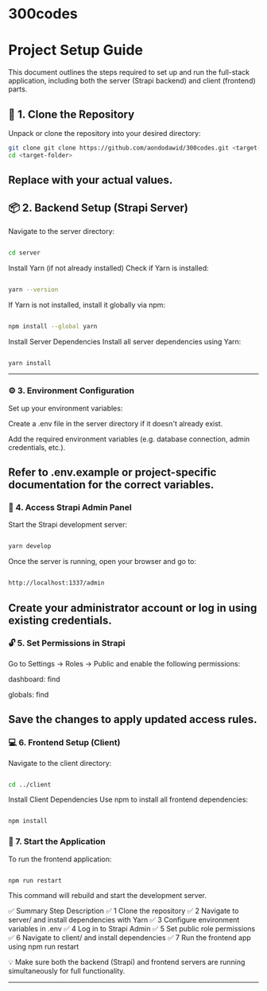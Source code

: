 # 300codes

# Project Setup Guide

This document outlines the steps required to set up and run the full-stack application, including both the server (Strapi backend) and client (frontend) parts.

## 📁 1. Clone the Repository

Unpack or clone the repository into your desired directory:

```bash
git clone git clone https://github.com/aondodawid/300codes.git <target-folder>
cd <target-folder>
```

## Replace <target-folder> with your actual values.

## 📦 2. Backend Setup (Strapi Server)

Navigate to the server directory:

```bash

cd server
```

Install Yarn (if not already installed)
Check if Yarn is installed:

```bash

yarn --version
```

If Yarn is not installed, install it globally via npm:

```bash

npm install --global yarn
```

Install Server Dependencies
Install all server dependencies using Yarn:

```bash

yarn install
```

---

### ⚙️ 3. Environment Configuration

Set up your environment variables:

Create a .env file in the server directory if it doesn't already exist.

Add the required environment variables (e.g. database connection, admin credentials, etc.).

## Refer to .env.example or project-specific documentation for the correct variables.

### 🔐 4. Access Strapi Admin Panel

Start the Strapi development server:

```bash

yarn develop
```

Once the server is running, open your browser and go to:

```bash

http://localhost:1337/admin
```

## Create your administrator account or log in using existing credentials.

### 🔓 5. Set Permissions in Strapi

Go to Settings → Roles → Public and enable the following permissions:

dashboard: find

globals: find

## Save the changes to apply updated access rules.

### 💻 6. Frontend Setup (Client)

Navigate to the client directory:

```bash

cd ../client
```

Install Client Dependencies
Use npm to install all frontend dependencies:

```bash

npm install
```

### 🚀 7. Start the Application

To run the frontend application:

```bash

npm run restart
```

This command will rebuild and start the development server.

✅ Summary
Step Description
✅ 1 Clone the repository
✅ 2 Navigate to server/ and install dependencies with Yarn
✅ 3 Configure environment variables in .env
✅ 4 Log in to Strapi Admin
✅ 5 Set public role permissions
✅ 6 Navigate to client/ and install dependencies
✅ 7 Run the frontend app using npm run restart

💡 Make sure both the backend (Strapi) and frontend servers are running simultaneously for full functionality.

---
